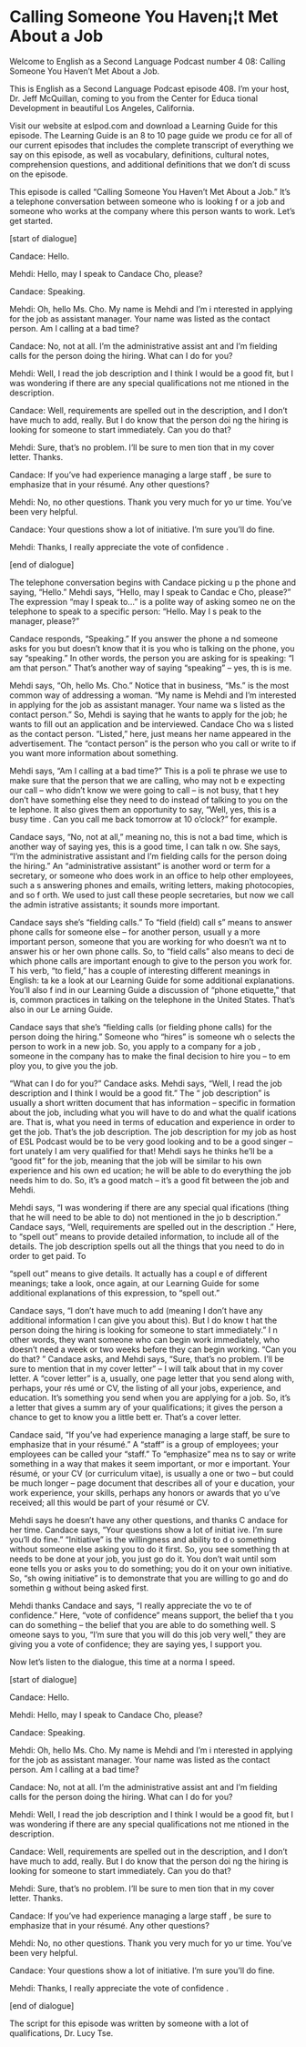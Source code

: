 # Calling Someone You Haven¡¦t Met About a Job

Welcome to English as a Second Language Podcast number 4 08: Calling Someone You Haven’t Met About a Job.

This is English as a Second Language Podcast episode 408.  I’m your host, Dr. Jeff McQuillan, coming to you from the Center for Educa tional Development in beautiful Los Angeles, California.

Visit our website at eslpod.com and download a Learning Guide for this episode. The Learning Guide is an 8 to 10 page guide we produ ce for all of our current episodes that includes the complete transcript of everything  we say on this episode, as well as vocabulary, definitions, cultural notes,  comprehension questions, and additional definitions that we don’t di scuss on the episode.

This episode is called “Calling Someone You Haven’t Met About a Job.”  It’s a telephone conversation between someone who is looking f or a job and someone who works at the company where this person wants to work.  Let’s get started.

[start of dialogue]

Candace:  Hello.

Mehdi:  Hello, may I speak to Candace Cho, please?

Candace:  Speaking.

Mehdi:  Oh, hello Ms. Cho.  My name is Mehdi and I’m i nterested in applying for the job as assistant manager.  Your name was listed as the  contact person.  Am I calling at a bad time?

Candace:  No, not at all.  I’m the administrative assist ant and I’m fielding calls for the person doing the hiring.  What can I do for you?

Mehdi:  Well, I read the job description and I think I  would be a good fit, but I was wondering if there are any special qualifications not me ntioned in the description.

Candace:  Well, requirements are spelled out in the description, and I don’t have much to add, really.  But I do know that the person doi ng the hiring is looking for someone to start immediately.  Can you do that?

 Mehdi:  Sure, that’s no problem.  I’ll be sure to men tion that in my cover letter. Thanks.

Candace:  If you’ve had experience managing a large staff , be sure to emphasize that in your résumé.  Any other questions?

Mehdi:  No, no other questions.  Thank you very much for yo ur time.  You’ve been very helpful.

Candace:  Your questions show a lot of initiative.  I’m sure you’ll do fine.

Mehdi:  Thanks, I really appreciate the vote of confidence .

[end of dialogue]

The telephone conversation begins with Candace picking u p the phone and saying, “Hello.”  Mehdi says, “Hello, may I speak to Candac e Cho, please?”  The expression “may I speak to...” is a polite way of asking someo ne on the telephone to speak to a specific person: “Hello.  May I s peak to the manager, please?”

Candace responds, “Speaking.”  If you answer the phone a nd someone asks for you but doesn’t know that it is you who is talking on the phone, you say “speaking.”  In other words, the person you are asking for  is speaking: “I am that person.”  That’s another way of saying “speaking” – yes, th is is me.

Mehdi says, “Oh, hello Ms. Cho.”  Notice that in business,  “Ms.” is the most common way of addressing a woman.  “My name is Mehdi and  I’m interested in applying for the job as assistant manager.  Your name wa s listed as the contact person.”  So, Mehdi is saying that he wants to apply for the job; he wants to fill out an application and be interviewed.  Candace Cho wa s listed as the contact person.  “Listed,” here, just means her name appeared in the advertisement. The “contact person” is the person who you call or write  to if you want more information about something.

Mehdi says, “Am I calling at a bad time?”  This is a poli te phrase we use to make sure that the person that we are calling, who may not b e expecting our call – who didn’t know we were going to call – is not busy, that t hey don’t have something else they need to do instead of talking to you on the te lephone.  It also gives them an opportunity to say, “Well, yes, this is a busy time .  Can you call me back tomorrow at 10 o’clock?” for example.

 Candace says, “No, not at all,” meaning no, this is not a  bad time, which is another way of saying yes, this is a good time, I can talk n ow.  She says, “I’m the administrative assistant and I’m fielding calls for the person doing the hiring.”  An “administrative assistant” is another word or term for a secretary, or someone who does work in an office to help other employees, such a s answering phones and emails, writing letters, making photocopies, and so f orth.  We used to just call these people secretaries, but now we call the admin istrative assistants; it sounds more important.

Candace says she’s “fielding calls.”  To “field (field) call s” means to answer phone calls for someone else – for another person, usuall y a more important person, someone that you are working for who doesn’t wa nt to answer his or her own phone calls.  So, to “field calls” also means to deci de which phone calls are important enough to give to the person you work for.  T his verb, “to field,” has a couple of interesting different meanings in English: ta ke a look at our Learning Guide for some additional explanations.  You’ll also f ind in our Learning Guide a discussion of “phone etiquette,” that is, common practices in talking on the telephone in the United States.  That’s also in our Le arning Guide.

Candace says that she’s “fielding calls (or fielding phone  calls) for the person doing the hiring.”  Someone who “hires” is someone wh o selects the person to work in a new job.  So, you apply to a company for a job , someone in the company has to make the final decision to hire you – to em ploy you, to give you the job.

“What can I do for you?” Candace asks.  Mehdi says, “Well, I read the job description and I think I would be a good fit.”  The “ job description” is usually a short written document that has information – specific in formation about the job, including what you will have to do and what the qualif ications are.  That is, what you need in terms of education and experience in order to get the job.  That’s the job description.  The job description for my job as host of ESL Podcast would be to be very good looking and to be a good singer – fort unately I am very qualified for that!  Mehdi says he thinks he’ll be a “good fit” for the job, meaning that the job will be similar to his own experience and his own ed ucation; he will be able to do everything the job needs him to do.  So, it’s a good  match – it’s a good fit between the job and Mehdi.

Mehdi says, “I was wondering if there are any special qual ifications (thing that he will need to be able to do) not mentioned in the jo b description.”  Candace says, “Well, requirements are spelled out in the description .”  Here, to “spell out” means to provide detailed information, to include all of the details.  The job description spells out all the things that you need to do in order to get paid.  To

 “spell out” means to give details.  It actually has a coupl e of different meanings; take a look, once again, at our Learning Guide for some  additional explanations of this expression, to “spell out.”

Candace says, “I don’t have much to add (meaning I don’t have any additional information I can give you about this).  But I do know t hat the person doing the hiring is looking for someone to start immediately.”  I n other words, they want someone who can begin work immediately, who doesn’t need  a week or two weeks before they can begin working.  “Can you do that? ” Candace asks, and Mehdi says, “Sure, that’s no problem.  I’ll be sure to mention that in my cover letter” – I will talk about that in my cover letter.  A “cover letter” is a, usually, one page letter that you send along with, perhaps, your rés umé or CV, the listing of all your jobs, experience, and education.  It’s something  you send when you are applying for a job.  So, it’s a letter that gives a summ ary of your qualifications; it gives the person a chance to get to know you a little bett er.  That’s a cover letter.

Candace said, “If you’ve had experience managing a large staff, be sure to emphasize that in your résumé.”  A “staff” is a group of employees; your employees can be called your “staff.”  To “emphasize” mea ns to say or write something in a way that makes it seem important, or mor e important.  Your résumé, or your CV (or curriculum vitae), is usually a one  or two – but could be much longer – page document that describes all of your e ducation, your work experience, your skills, perhaps any honors or awards that yo u’ve received; all this would be part of your résumé or CV.

Mehdi says he doesn’t have any other questions, and thanks C andace for her time.  Candace says, “Your questions show a lot of initiat ive.  I’m sure you’ll do fine.”  “Initiative” is the willingness and ability to d o something without someone else asking you to do it first.  So, you see something th at needs to be done at your job, you just go do it.  You don’t wait until som eone tells you or asks you to do something; you do it on your own initiative.  So, “sh owing initiative” is to demonstrate that you are willing to go and do somethin g without being asked first.

Mehdi thanks Candace and says, “I really appreciate the vo te of confidence.” Here, “vote of confidence” means support, the belief tha t you can do something – the belief that you are able to do something well.  S omeone says to you, “I’m sure that you will do this job very well,” they are giving  you a vote of confidence; they are saying yes, I support you.

Now let’s listen to the dialogue, this time at a norma l speed.

 [start of dialogue]

Candace:  Hello.

Mehdi:  Hello, may I speak to Candace Cho, please?

Candace:  Speaking.

Mehdi:  Oh, hello Ms. Cho.  My name is Mehdi and I’m i nterested in applying for the job as assistant manager.  Your name was listed as the  contact person.  Am I calling at a bad time?

Candace:  No, not at all.  I’m the administrative assist ant and I’m fielding calls for the person doing the hiring.  What can I do for you?

Mehdi:  Well, I read the job description and I think I  would be a good fit, but I was wondering if there are any special qualifications not me ntioned in the description.

Candace:  Well, requirements are spelled out in the description, and I don’t have much to add, really.  But I do know that the person doi ng the hiring is looking for someone to start immediately.  Can you do that?

Mehdi:  Sure, that’s no problem.  I’ll be sure to men tion that in my cover letter. Thanks.

Candace:  If you’ve had experience managing a large staff , be sure to emphasize that in your résumé.  Any other questions?

Mehdi:  No, no other questions.  Thank you very much for yo ur time.  You’ve been very helpful.

Candace:  Your questions show a lot of initiative.  I’m sure you’ll do fine.

Mehdi:  Thanks, I really appreciate the vote of confidence .

[end of dialogue]

The script for this episode was written by someone with a lot of qualifications, Dr. Lucy Tse.





